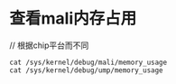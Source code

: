 查看mali内存占用
===

// 根据chip平台而不同

```
cat /sys/kernel/debug/mali/memory_usage
cat /sys/kernel/debug/ump/memory_usage
```